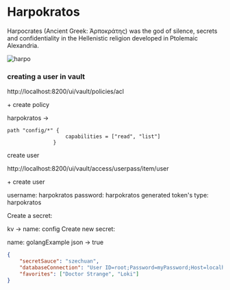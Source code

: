 # Harpokratos

Harpocrates (Ancient Greek: Ἁρποκράτης) was the god of silence, 
secrets and confidentiality in the Hellenistic religion developed 
in Ptolemaic Alexandria.

![harpo](https://upload.wikimedia.org/wikipedia/commons/9/93/Harpocrates_gulb_082006.JPG)


### creating a user in vault

http://localhost:8200/ui/vault/policies/acl

\+ create policy

harpokratos -> 
```hcl
path "config/*" {
                   capabilities = ["read", "list"]
               }
```

create user

http://localhost:8200/ui/vault/access/userpass/item/user

\+ create user

username: harpokratos
password: harpokratos
generated token's type: harpokratos


Create a secret:

kv -> name: config
Create new secret:

name: golangExample
json -> true

```json
{
    "secretSauce": "szechuan",
    "databaseConnection": "User ID=root;Password=myPassword;Host=localhost;Port=5432;Database=myDataBase;Pooling=true;Min Pool Size=0;Max Pool Size=100;Connection Lifetime=0;",
    "favorites": ["Doctor Strange", "Loki"]
}

```